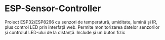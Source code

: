   # ESP-Sensor-Controller
  Proiect ESP32/ESP8266 cu senzori de temperatură, umiditate, lumină și IR, plus control LED prin interfață web. Permite monitorizarea datelor senzorilor și controlul LED-ului de la distanță. Include și un buton fizic     
